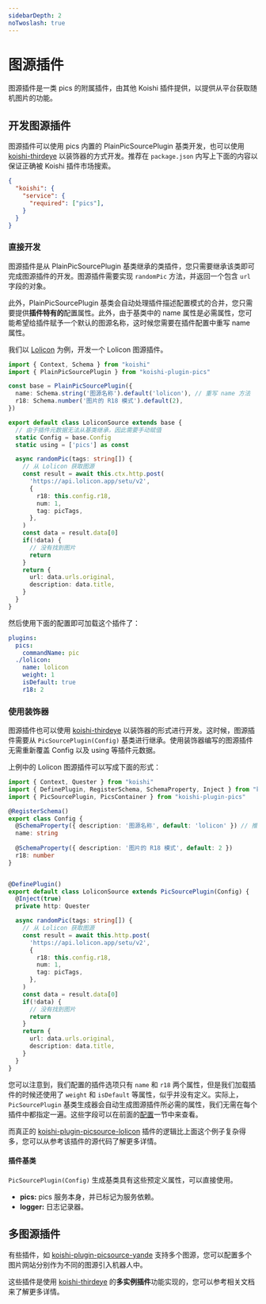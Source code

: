 ```yaml
---
sidebarDepth: 2
noTwoslash: true
---
```


# 图源插件

图源插件是一类 pics 的附属插件，由其他 Koishi 插件提供，以提供从平台获取随机图片的功能。



## 开发图源插件

图源插件可以使用 pics 内置的 PlainPicSourcePlugin 基类开发，也可以使用 [koishi-thirdeye](../decorator/thirdeye.md) 以装饰器的方式开发。推荐在 `package.json` 内写上下面的内容以保证正确被 Koishi 插件市场搜索。

```json
{
  "koishi": {
    "service": {
      "required": ["pics"],
    }
  }
}
```

### 直接开发

图源插件是从 PlainPicSourcePlugin 基类继承的类插件，您只需要继承该类即可完成图源插件的开发。图源插件需要实现 `randomPic` 方法，并返回一个包含 `url` 字段的对象。

此外，PlainPicSourcePlugin 基类会自动处理插件描述配置模式的合并，您只需要提供**插件特有的**配置属性。此外，由于基类中的 name 属性是必需属性，您可能希望给插件赋予一个默认的图源名称，这时候您需要在插件配置中重写 name 属性。

我们以 [Lolicon](https://api.lolicon.app/) 为例，开发一个 Lolicon 图源插件。


```ts title=lolicon.ts
import { Context, Schema } from "koishi"
import { PlainPicSourcePlugin } from "koishi-plugin-pics"

const base = PlainPicSourcePlugin({
  name: Schema.string('图源名称').default('lolicon'), // 重写 name 方法
  r18: Schema.number('图片的 R18 模式').default(2),
})

export default class LoliconSource extends base {
  // 由于插件元数据无法从基类继承，因此需要手动赋值
  static Config = base.Config
  static using = ['pics'] as const

  async randomPic(tags: string[]) {
    // 从 Lolicon 获取图源
    const result = await this.ctx.http.post(
      'https://api.lolicon.app/setu/v2',
      {
        r18: this.config.r18,
        num: 1,
        tag: picTags,
      },
    )
    const data = result.data[0]
    if(!data) {
      // 没有找到图片
      return
    }
    return {
      url: data.urls.original,
      description: data.title,
    }
  }
}
```


然后使用下面的配置即可加载这个插件了：

```yaml title=koishi.yml
plugins:
  pics:
    commandName: pic
  ./lolicon:
    name: lolicon
    weight: 1
    isDefault: true
    r18: 2
```

### 使用装饰器

图源插件也可以使用 [koishi-thirdeye](../decorator/thirdeye.md) 以装饰器的形式进行开发。这时候，图源插件需要从 `PicSourcePlugin(Config)` 基类进行继承。使用装饰器编写的图源插件无需重新覆盖 Config 以及 using 等插件元数据。

上例中的 Lolicon 图源插件可以写成下面的形式：

```ts title=lolicon.ts
import { Context, Quester } from "koishi"
import { DefinePlugin, RegisterSchema, SchemaProperty, Inject } from "koishi-thirdeye"
import { PicSourcePlugin, PicsContainer } from "koishi-plugin-pics"

@RegisterSchema()
export class Config {
  @SchemaProperty({ description: '图源名称', default: 'lolicon' }) // 推荐覆盖该属性以提供默认值
  name: string
  
  @SchemaProperty({ description: '图片的 R18 模式', default: 2 })
  r18: number
}


@DefinePlugin()
export default class LoliconSource extends PicSourcePlugin(Config) {
  @Inject(true)
  private http: Quester

  async randomPic(tags: string[]) {
    // 从 Lolicon 获取图源
    const result = await this.http.post(
      'https://api.lolicon.app/setu/v2',
      {
        r18: this.config.r18,
        num: 1,
        tag: picTags,
      },
    )
    const data = result.data[0]
    if(!data) {
      // 没有找到图片
      return
    }
    return {
      url: data.urls.original,
      description: data.title,
    }
  }
}
```

您可以注意到，我们配置的插件选项只有 `name` 和 `r18` 两个属性，但是我们加载插件的时候还使用了 `weight` 和 `isDefault` 等属性，似乎并没有定义。实际上，`PicSourcePlugin` 基类生成器会自动生成图源插件所必需的属性，我们无需在每个插件中都指定一遍。这些字段可以在前面的[配置](./configuration.md#图源插件共同配置)一节中来查看。

而真正的 [koishi-plugin-picsource-lolicon](https://npmjs.com/package/koishi-plugin-picsource-lolicon) 插件的逻辑比上面这个例子复杂得多，您可以从参考该插件的源代码了解更多详情。

#### 插件基类

`PicSourcePlugin(Config)` 生成基类具有这些预定义属性，可以直接使用。

- **pics:** pics 服务本身，并已标记为服务依赖。
- **logger:** 日志记录器。

## 多图源插件

有些插件，如 [koishi-plugin-picsource-yande](https://npmjs.com/package/koishi-plugin-picsource-yande) 支持多个图源，您可以配置多个图片网站分别作为不同的图源引入机器人中。

这些插件是使用 [koishi-thirdeye](../decorator/thirdeye.md#多实例插件) 的**多实例插件**功能实现的，您可以参考相关文档来了解更多详情。
